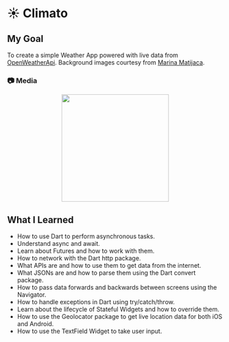 # :sunny: Climato

## My Goal

To create a simple Weather App powered with live data from [OpenWeatherApi](https://openweathermap.org/). Background images courtesy from [Marina Matijaca](https://dribbble.com/shots/2227157-Free-iPhone-Backgrounds).

### :camera: Media
<p align="center">
<img src="https://github.com/viniciusmoreeira/climato/blob/master/lib/images/screen.png"" width="250px">
</p>

## What I Learned

- How to use Dart to perform asynchronous tasks.
- Understand async and await.
- Learn about Futures and how to work with them.
- How to network with the Dart http package.
- What APIs are and how to use them to get data from the internet.
- What JSONs are and how to parse them using the Dart convert package.
- How to pass data forwards and backwards between screens using the Navigator.
- How to handle exceptions in Dart using try/catch/throw.
- Learn about the lifecycle of Stateful Widgets and how to override them.
- How to use the Geolocator package to get live location data for both iOS and Android.
- How to use the TextField Widget to take user input.